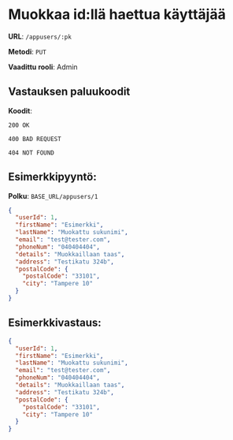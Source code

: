 # Muokkaa id:llä haettua käyttäjää

**URL**: `/appusers/:pk`

**Metodi**: `PUT`

**Vaadittu rooli**: Admin

## Vastauksen paluukoodit

**Koodit**:

`200 OK`

`400 BAD REQUEST`

`404 NOT FOUND`

## Esimerkkipyyntö:

**Polku**: `BASE_URL/appusers/1`

```json
{
  "userId": 1,
  "firstName": "Esimerkki",
  "lastName": "Muokattu sukunimi",
  "email": "test@tester.com",
  "phoneNum": "040404404",
  "details": "Muokkaillaan taas",
  "address": "Testikatu 324b",
  "postalCode": {
    "postalCode": "33101",
    "city": "Tampere 10"
  }
}
```

## Esimerkkivastaus:

```json
{
  "userId": 1,
  "firstName": "Esimerkki",
  "lastName": "Muokattu sukunimi",
  "email": "test@tester.com",
  "phoneNum": "040404404",
  "details": "Muokkaillaan taas",
  "address": "Testikatu 324b",
  "postalCode": {
    "postalCode": "33101",
    "city": "Tampere 10"
  }
}
```
